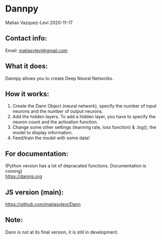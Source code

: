 # Dannpy
Matias Vazquez-Levi 2020-11-17

Contact info:
------------
Email: matiasvlevi@gmail.com

What it does:
------------
Dannpy allows you to create Deep Neural Networks. 

How it works:
------------
1. Create the Dann Object (neural network), specify the number of input neurons and the number of output neurons.
2. Add the hidden layers. To add a hidden layer, you have to specify the neuron count and the activation function.
3. Change some other settings (learning rate, loss function) & .log(); the model to display information.
4. Feed/train the model with some data!


For documentation:
-------------------
(Python version has a lot of depracated functions. Documentation is coming) <br />
https://dannjs.org

JS version (main):
------------------
https://github.com/matiasvlevi/Dann

Note:
----------
Dann is not at its final version, it is still in development.
